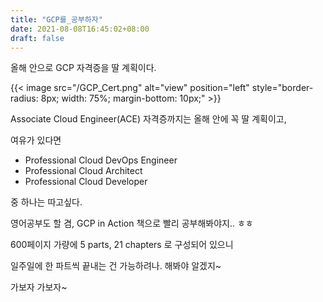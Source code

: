 ```yaml
---
title: "GCP를_공부하자"
date: 2021-08-08T16:45:02+08:00
draft: false
---
```


올해 안으로 GCP 자격증을 딸 계획이다.

{{< image src="/GCP_Cert.png" alt="view" position="left" style="border-radius: 8px; width: 75%; margin-bottom: 10px;" >}}

Associate Cloud Engineer(ACE) 자격증까지는 올해 안에 꼭 딸 계획이고, 

여유가 있다면 

- Professional Cloud DevOps Engineer 
- Professional Cloud Architect
- Professional Cloud Developer

중 하나는 따고싶다.

영어공부도 할 겸, GCP in Action 책으로 빨리 공부해봐야지.. ㅎㅎ

600페이지 가량에 5 parts, 21 chapters 로 구성되어 있으니

일주일에 한 파트씩 끝내는 건 가능하려나. 해봐야 알겠지~ 

가보자 가보자~